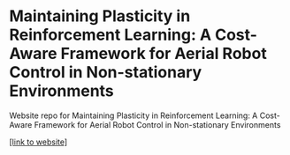 # Maintaining Plasticity in Reinforcement Learning: A Cost-Aware Framework for Aerial Robot Control in Non-stationary Environments

Website repo for Maintaining Plasticity in Reinforcement Learning: A Cost-Aware Framework for Aerial Robot Control in Non-stationary Environments

[[link to website]](https://aerialroboticsgroup.github.io/rl-plasticity-project/)
